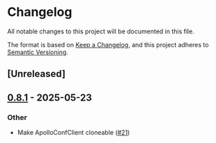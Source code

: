 # Changelog

All notable changes to this project will be documented in this file.

The format is based on [Keep a Changelog](https://keepachangelog.com/en/1.0.0/),
and this project adheres to [Semantic Versioning](https://semver.org/spec/v2.0.0.html).

## [Unreleased]

## [0.8.1](https://github.com/jmjoy/apollo-client/compare/v0.8.0...v0.8.1) - 2025-05-23

### Other

- Make ApolloConfClient cloneable ([#21](https://github.com/jmjoy/apollo-client/pull/21))
